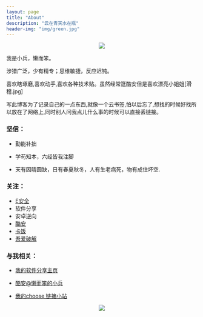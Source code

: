 ```yaml
---
layout: page
title: "About"
description: "云在青天水在瓶"
header-img: "img/green.jpg"
---
```



<center>
    <p><img src="http://img2.touxiang.cn/file/20160125/93e998bc10a9f02b91dea30d1ed6d4bf.jpg" align="center"></p>
</center>  

我是小兵，懒而笨。

涉猎广泛，少有精专；思维敏捷，反应迟钝。

喜欢瞎琢磨,喜欢动手,喜欢各种技术贴。虽然经常逛酷安但是喜欢漂亮小姐姐[滑稽.jpg]     

写此博客为了记录自己的一点东西,就像一个云书签,怕以后忘了,想找的时候好找所以放在了网络上,同时别人问我点儿什么事的时候可以直接丢链接。 
  
### 坚信： 
   
- 勤能补拙   

- 学苟知本，六经皆我注脚 
  
- 天有因晴圆缺，日有春夏秋冬，人有生老病死，物有成住坏空.  


### 关注： 

- [E安全](https://www.easyaq.com/)
- 软件分享
- 安卓逆向     
- [酷安](https://www.coolapk.com/)
- [卡饭](http://bbs.kafan.cn/)
- [吾爱破解](http://www.52pojie.cn/)

### 与我相关： 

- [我的软件分享主页](http://xiaobing211314.ys168.com/)      

- [酷安@懒而笨的小兵](https://www.coolapk.com/u/849427)   

- [我的choose 链接小站](http://choose.sxl.cn)   




<center>
    <p><img src="http://easyread.ph.126.net/b9Bigob7TjH6GXgBDnrj2Q==/7916967505106579244.gif" align="center"></p>
</center>






